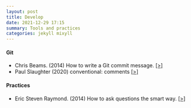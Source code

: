```yaml
---
layout: post
title: Develop
date: 2021-12-29 17:15
summary: Tools and practices
categories: jekyll mixyll
---
```


#### Git

- Chris Beams. (2014) How to write a Git commit message. [[>]](https://chris.beams.io/posts/git-commit/)
- Paul Slaughter (2020) conventional: comments [[>]](https://conventionalcomments.org/)

#### Practices

- Eric Steven Raymond. (2014) How to ask questions the smart way. [[>]](http://catb.org/~esr/faqs/smart-questions.html)